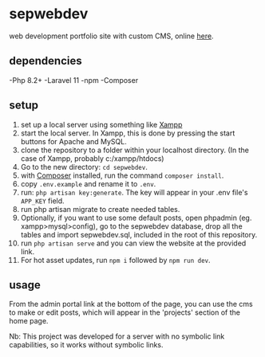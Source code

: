 # sepwebdev
web development portfolio site with custom CMS, online [here](https://sepweb.dev).

dependencies
----------
-Php 8.2+
-Laravel 11
-npm
-Composer

setup
----------
1) set up a local server using something like [Xampp](https://www.apachefriends.org/download.html)
2) start the local server. In Xampp, this is done by pressing the start buttons for Apache and MySQL.
3) clone the repository to a folder within your localhost directory. (In the case of Xampp, probably c:/xampp/htdocs)
4) Go to the new directory: `cd sepwebdev`.
5) with [Composer](https://getcomposer.org/download/) installed, run the command `composer install`.
6) copy `.env.example` and rename it to `.env`.
7) run: `php artisan key:generate`. The key will appear in your .env file's `APP_KEY` field.
8) run php artisan migrate to create needed tables.
9) Optionally, if you want to use some default posts, open phpadmin (eg. xampp>mysql>config), go to the sepwebdev database, drop all the tables and import sepwebdev.sql, included in the root of this repository.
10) run `php artisan serve` and you can view the website at the provided link.
11) For hot asset updates, run `npm i` followed by `npm run dev`.

usage
----------
From the admin portal link at the bottom of the page, you can use the cms to make or edit posts, which will appear in the 'projects' section of the home page.

Nb: This project was developed for a server with no symbolic link capabilities, so it works without symbolic links.
